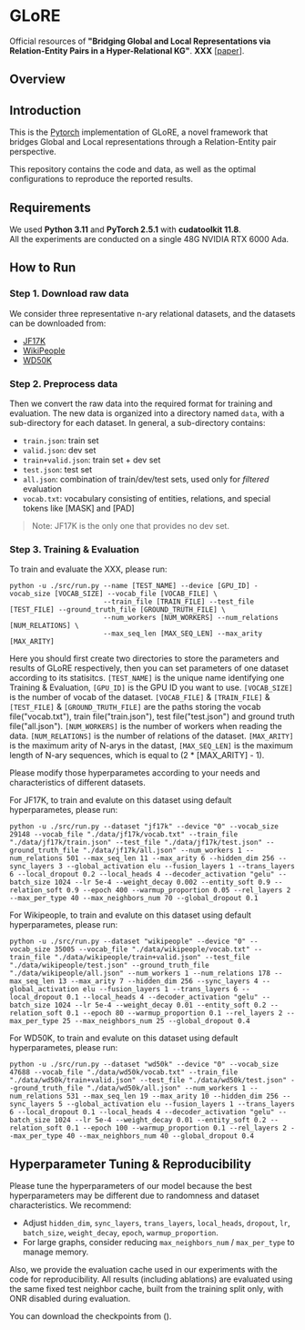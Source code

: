 # GLoRE

Official resources of **"Bridging Global and Local Representations via Relation-Entity Pairs in a Hyper-Relational KG"**. **XXX** \[[paper]()\]. 

## Overview


## Introduction

This is the [Pytorch](https://pytorch.org/) implementation of GLoRE, a novel framework that bridges Global and Local representations through a Relation-Entity pair perspective.

This repository contains the code and data, as well as the optimal configurations to reproduce the reported results.

## Requirements
We used **Python 3.11** and **PyTorch 2.5.1** with **cudatoolkit 11.8**.  
All the experiments are conducted on a single 48G NVIDIA RTX 6000 Ada.

## How to Run

### Step 1. Download raw data
We consider three representative n-ary relational datasets, and the datasets can be downloaded from:
- [JF17K](https://www.dropbox.com/sh/ryxohj363ujqhvq/AAAoGzAElmNnhXrWEj16UiUga?dl=0)
- [WikiPeople](https://github.com/gsp2014/WikiPeople)
- [WD50K](https://zenodo.org/record/4036498#.Yx06qoi-uNz)

### Step 2. Preprocess data
Then we convert the raw data into the required format for training and evaluation. The new data is organized into a directory named `data`, with a sub-directory for each dataset. In general, a sub-directory contains:
- `train.json`: train set
- `valid.json`: dev set
- `train+valid.json`: train set + dev set
- `test.json`: test set
- `all.json`: combination of train/dev/test sets, used only for *filtered* evaluation
- `vocab.txt`: vocabulary consisting of entities, relations, and special tokens like [MASK] and [PAD]

> Note: JF17K is the only one that provides no dev set.

### Step 3. Training & Evaluation

To train and evaluate the XXX, please run:

```
python -u ./src/run.py --name [TEST_NAME] --device [GPU_ID] -vocab_size [VOCAB_SIZE] --vocab_file [VOCAB_FILE] \
                       --train_file [TRAIN_FILE] --test_file [TEST_FILE] --ground_truth_file [GROUND_TRUTH_FILE] \
                       --num_workers [NUM_WORKERS] --num_relations [NUM_RELATIONS] \
                       --max_seq_len [MAX_SEQ_LEN] --max_arity [MAX_ARITY]
```

Here you should first create two directories to store the parameters and results of GLoRE respectively, then you can set parameters of one dataset according to its statisitcs.
`[TEST_NAME]` is the unique name identifying one Training & Evaluation,  `[GPU_ID]` is the GPU ID you want to use.
`[VOCAB_SIZE]` is the number of vocab of the dataset.
`[VOCAB_FILE]` & `[TRAIN_FILE]` & `[TEST_FILE]` & `[GROUND_TRUTH_FILE]` are the paths storing the vocab file("vocab.txt"), train file("train.json"), test file("test.json") and ground truth file("all.json").
`[NUM_WORKERS]` is the number of workers when reading the data.
`[NUM_RELATIONS]` is the number of relations of the dataset.
`[MAX_ARITY]` is the maximum arity of N-arys in the datast, `[MAX_SEQ_LEN]` is the maximum length of N-ary sequences, which is equal to (2 * [MAX_ARITY] - 1).

Please modify those hyperparametes according to your needs and characteristics of different datasets.


For JF17K, to train and evalute on this dataset using default hyperparametes, please run:

```
python -u ./src/run.py --dataset "jf17k" --device "0" --vocab_size 29148 --vocab_file "./data/jf17k/vocab.txt" --train_file "./data/jf17k/train.json" --test_file "./data/jf17k/test.json" --ground_truth_file "./data/jf17k/all.json" --num_workers 1 --num_relations 501 --max_seq_len 11 --max_arity 6 --hidden_dim 256 --sync_layers 3 --global_activation elu --fusion_layers 1 --trans_layers 6 --local_dropout 0.2 --local_heads 4 --decoder_activation "gelu" --batch_size 1024 --lr 5e-4 --weight_decay 0.002 --entity_soft 0.9 --relation_soft 0.9 --epoch 400 --warmup_proportion 0.05 --rel_layers 2 --max_per_type 40 --max_neighbors_num 70 --global_dropout 0.1
```

For Wikipeople, to train and evalute on this dataset using default hyperparametes, please run:

```
python -u ./src/run.py --dataset "wikipeople" --device "0" --vocab_size 35005 --vocab_file "./data/wikipeople/vocab.txt" --train_file "./data/wikipeople/train+valid.json" --test_file "./data/wikipeople/test.json" --ground_truth_file "./data/wikipeople/all.json" --num_workers 1 --num_relations 178 --max_seq_len 13 --max_arity 7 --hidden_dim 256 --sync_layers 4 --global_activation elu --fusion_layers 1 --trans_layers 6 --local_dropout 0.1 --local_heads 4 --decoder_activation "gelu" --batch_size 1024 --lr 5e-4 --weight_decay 0.01 --entity_soft 0.2 --relation_soft 0.1 --epoch 80 --warmup_proportion 0.1 --rel_layers 2 --max_per_type 25 --max_neighbors_num 25 --global_dropout 0.4
```

For WD50K, to train and evalute on this dataset using default hyperparametes, please run:

```
python -u ./src/run.py --dataset "wd50k" --device "0" --vocab_size 47688 --vocab_file "./data/wd50k/vocab.txt" --train_file "./data/wd50k/train+valid.json" --test_file "./data/wd50k/test.json" --ground_truth_file "./data/wd50k/all.json" --num_workers 1 --num_relations 531 --max_seq_len 19 --max_arity 10 --hidden_dim 256 --sync_layers 5 --global_activation elu --fusion_layers 1 --trans_layers 6 --local_dropout 0.1 --local_heads 4 --decoder_activation "gelu" --batch_size 1024 --lr 5e-4 --weight_decay 0.01 --entity_soft 0.2 --relation_soft 0.1 --epoch 100 --warmup_proportion 0.1 --rel_layers 2 --max_per_type 40 --max_neighbors_num 40 --global_dropout 0.4
```

## Hyperparameter Tuning & Reproducibility

Please tune the hyperparameters of our model because the best hyperparameters may be different due to randomness and dataset characteristics.
We recommend:

- Adjust `hidden_dim`, `sync_layers`, `trans_layers`, `local_heads`, `dropout`, `lr`, `batch_size`, `weight_decay`, `epoch`, `warmup_proportion`.
- For large graphs, consider reducing `max_neighbors_num` / `max_per_type` to manage memory.

Also, we provide the evaluation cache used in our experiments with the code for
reproducibility. All results (including ablations) are evaluated using the same fixed test neighbor cache, built from the training split only, with ONR disabled during evaluation.

You can download the checkpoints from ().